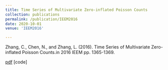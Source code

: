 ```yaml
---
title: Time Series of Multivariate Zero-inflated Poisson Counts
collection: publications
permalink: /publication/IEEM2016
date: 2020-10-01
venue: 'IEEM2016'

---
```


Zhang, C., Chen, N., and Zhang, L. (2016). Time Series of Multivariate Zero-inflated Poisson Counts.in 2016 IEEM pp. 1365-1369.

[pdf](http://thuie-isda.github.io/files/IEEM2016.pdf)   [code]
